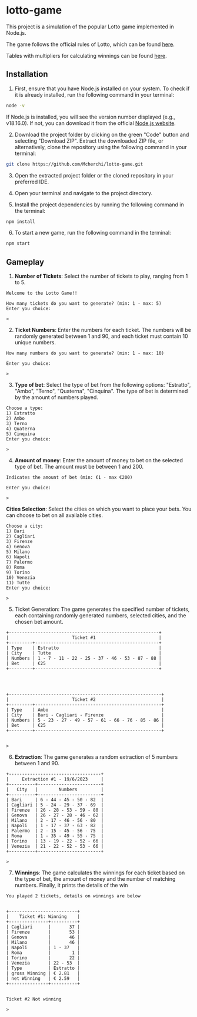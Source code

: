 # lotto-game

This project is a simulation of the popular Lotto game implemented in Node.js.

The game follows the official rules of Lotto, which can be found [here](https://www.sisal.it/lotto/come-si-gioca).

Tables with multipliers for calculating winnings can be found [here](https://www.lotto-italia.it/lotto/come-dove-giocare/il-gioco/premi-del-lotto).

## Installation

1. First, ensure that you have Node.js installed on your system. To check if it is already installed, run the following command in your terminal:

```bash
node -v
```

If Node.js is installed, you will see the version number displayed (e.g., v18.16.0). If not, you can download it from the official [Node.js website](https://nodejs.org).

2. Download the project folder by clicking on the green "Code" button and selecting "Download ZIP". Extract the downloaded ZIP file, or alternatively, clone the repository using the following command in your terminal:

```bash
git clone https://github.com/Mcherchi/lotto-game.git
```

3. Open the extracted project folder or the cloned repository in your preferred IDE.

4. Open your terminal and navigate to the project directory.

5. Install the project dependencies by running the following command in the terminal:

```bash
npm install
```

6. To start a new game, run the following command in the terminal:

```bash
npm start
```

## Gameplay

1. **Number of Tickets**: Select the number of tickets to play, ranging from 1 to 5.

```
Welcome to the Lotto Game!!

How many tickets do you want to generate? (min: 1 - max: 5)
Enter you choice:

>
```

2. **Ticket Numbers**: Enter the numbers for each ticket. The numbers will be randomly generated between 1 and 90, and each ticket must contain 10 unique numbers.

```
How many numbers do you want to generate? (min: 1 - max: 10)

Enter you choice:

>
```

3. **Type of bet**: Select the type of bet from the following options: "Estratto", "Ambo", "Terno", "Quaterna", "Cinquina". The type of bet is determined by the amount of numbers played.

```
Choose a type:
1) Estratto
2) Ambo
3) Terno
4) Quaterna
5) Cinquina
Enter you choice:

>
```

4. **Amount of money**: Enter the amount of money to bet on the selected type of bet. The amount must be between 1 and 200.

```
Indicates the amount of bet (min: €1 - max €200)

Enter you choice:

>
```

**Cities Selection**: Select the cities on which you want to place your bets. You can choose to bet on all available cities.

```
Choose a city:
1) Bari
2) Cagliari
3) Firenze
4) Genova
5) Milano
6) Napoli
7) Palermo
8) Roma
9) Torino
10) Venezia
11) Tutte
Enter you choice:

>
```

5. Ticket Generation: The game generates the specified number of tickets, each containing randomly generated numbers, selected cities, and the chosen bet amount.

```
+---------------------------------------------------------+
|                        Ticket #1                        |
+---------+-----------------------------------------------+
| Type    | Estratto                                      |
| City    | Tutte                                         |
| Numbers | 1 - 7 - 11 - 22 - 25 - 37 - 46 - 53 - 87 - 88 |
| Bet     | €25                                           |
+---------+-----------------------------------------------+




+----------------------------------------------------------+
|                        Ticket #2                         |
+---------+------------------------------------------------+
| Type    | Ambo                                           |
| City    | Bari - Cagliari - Firenze                      |
| Numbers | 5 - 23 - 27 - 49 - 57 - 61 - 66 - 76 - 85 - 86 |
| Bet     | €25                                            |
+---------+------------------------------------------------+


>
```

6. **Extraction**: The game generates a random extraction of 5 numbers between 1 and 90.

```
+-----------------------------------+
|     Extraction #1 - 19/6/2023     |
+----------+------------------------+
|   City   |        Numbers         |
+----------+------------------------+
| Bari     | 6 - 44 - 45 - 50 - 82  |
| Cagliari | 5 - 24 - 29 - 37 - 69  |
| Firenze  | 26 - 28 - 53 - 59 - 80 |
| Genova   | 26 - 27 - 28 - 46 - 62 |
| Milano   | 2 - 17 - 46 - 56 - 80  |
| Napoli   | 1 - 17 - 37 - 63 - 82  |
| Palermo  | 2 - 15 - 45 - 56 - 75  |
| Roma     | 1 - 35 - 49 - 55 - 75  |
| Torino   | 13 - 19 - 22 - 52 - 66 |
| Venezia  | 21 - 22 - 52 - 53 - 66 |
+----------+------------------------+

>
```

7. **Winnings**: The game calculates the winnings for each ticket based on the type of bet, the amount of money and the number of matching numbers. Finally, it prints the details of the win

```
You played 2 tickets, details on winnings are below


+--------------------------+
|    Ticket #1: Winning    |
+---------------+----------+
| Cagliari      |       37 |
| Firenze       |       53 |
| Genova        |       46 |
| Milano        |       46 |
| Napoli        | 1 - 37   |
| Roma          |        1 |
| Torino        |       22 |
| Venezia       | 22 - 53  |
| Type          | Estratto |
| gross Winning | € 2.81   |
| net Winning   | € 2.59   |
+---------------+----------+


Ticket #2 Not winning

>
```
